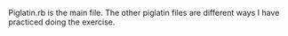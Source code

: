 Piglatin.rb is the main file. The other piglatin files are different ways I have practiced doing the exercise. 

